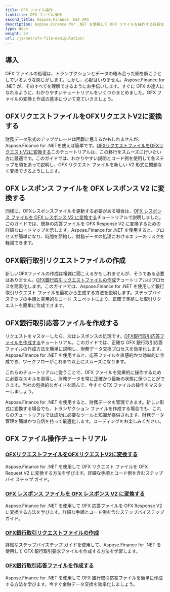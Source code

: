 ```yaml
---
title: OFX ファイル操作
linktitle: OFX ファイル操作
second_title: Aspose.Finance .NET API
description: Aspose.Finance for .NET を使用して OFX ファイルを操作する詳細なチュートリアルをご覧ください。ステップバイステップのガイドで OFX ファイルの変換と作成を学習します。
type: docs
weight: 24
url: /ja/net/ofx-file-manipulation/
---
```

## 導入
OFX ファイルの処理は、トランザクションとデータの絡み合った網を解こうとしているような感じがします。しかし、心配はいりません。Aspose.Finance for .NET が、そのすべてを理解できるようにお手伝いします。すぐに OFX の達人になれるように、わかりやすいチュートリアルをいくつかまとめました。OFX ファイルの変換と作成の基本について見ていきましょう。

## OFXリクエストファイルをOFXリクエストV2に変換する

財務データ形式のアップグレードは困難に思えるかもしれませんが、Aspose.Finance for .NETを使えば簡単です。[OFXリクエストファイルをOFXリクエストV2に変換する](./convert-ofx-request-file-to-ofx-request-v2/)このチュートリアルは、この移行をスムーズに行いたい方に最適です。このガイドでは、わかりやすい説明とコード例を使用して各ステップを順を追って説明し、OFX リクエスト ファイルを新しい V2 形式に問題なく変換できるようにします。

## OFX レスポンス ファイルを OFX レスポンス V2 に変換する

同様に、OFXレスポンスファイルを更新する必要がある場合は、[OFX レスポンス ファイルを OFX レスポンス V2 に変換する](./convert-ofx-response-file-to-ofx-response-v2/)チュートリアルで説明しました。このガイドでは、既存の応答ファイルを OFX Response V2 に変換するための詳細なロードマップを示します。Aspose.Finance for .NET を使用すると、プロセスが簡単になり、時間を節約し、財務データの処理におけるエラーのリスクを軽減できます。

## OFX銀行取引リクエストファイルの作成

新しいOFXファイルの作成は複雑に聞こえるかもしれませんが、そうである必要はありません。[OFX銀行取引リクエストファイルの作成](./create-ofx-bank-transaction-request-file/)チュートリアルはプロセスを簡素化します。このガイドでは、Aspose.Finance for .NET を使用して銀行取引リクエスト ファイルを最初から生成する方法を説明します。ステップバイステップの手順と実用的なコード スニペットにより、正確で準拠した取引リクエストを簡単に作成できます。

## OFX銀行取引応答ファイルを作成する

リクエストをマスターしたら、次はレスポンスの処理です。[OFX銀行取引応答ファイルを作成する](./create-ofx-bank-transaction-response-file/)チュートリアル。このガイドでは、正確な OFX 銀行取引応答ファイルの作成方法を簡単に説明し、財務データ交換プロセスを効率化します。Aspose.Finance for .NET を使用すると、応答ファイルを直感的かつ効率的に作成でき、ワークフローがこれまで以上にスムーズになります。

これらのチュートリアルに従うことで、OFX ファイルを効果的に操作するために必要なスキルを習得し、財務データを常に正確かつ最新の状態に保つことができます。当社の包括的なガイドを読んで、今すぐ OFX ファイルの操作をマスターしましょう。

Aspose.Finance for .NET を使用すると、財務データを管理できます。新しい形式に変換する場合でも、トランザクション ファイルを作成する場合でも、これらのチュートリアルでは成功に必要なツールと知識が提供されます。財務データ管理を簡単かつ自信を持って最適化します。コーディングをお楽しみください。
## OFX ファイル操作チュートリアル
### [OFXリクエストファイルをOFXリクエストV2に変換する](./convert-ofx-request-file-to-ofx-request-v2/)
Aspose.Finance for .NET を使用して OFX リクエスト ファイルを OFX Request V2 に変換する方法を学びます。詳細な手順とコード例を含むステップ バイ ステップ ガイド。
### [OFX レスポンス ファイルを OFX レスポンス V2 に変換する](./convert-ofx-response-file-to-ofx-response-v2/)
Aspose.Finance for .NET を使用して OFX 応答ファイルを OFX Response V2 に変換する方法を学びます。詳細な手順とコード例を含むステップバイステップ ガイド。
### [OFX銀行取引リクエストファイルの作成](./create-ofx-bank-transaction-request-file/)
詳細なステップバイステップ ガイドを使用して、Aspose.Finance for .NET を使用して OFX 銀行取引要求ファイルを作成する方法を学習します。 
### [OFX銀行取引応答ファイルを作成する](./create-ofx-bank-transaction-response-file/)
Aspose.Finance for .NET を使用して OFX 銀行取引応答ファイルを簡単に作成する方法を学びます。今すぐ金融データ交換を効率化しましょう。